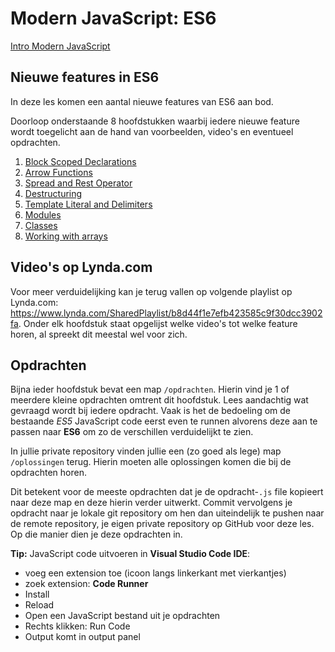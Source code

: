 # Modern JavaScript: ES6

[Intro Modern JavaScript](intro)

## Nieuwe features in ES6

In deze les komen een aantal nieuwe features van ES6 aan bod.

Doorloop onderstaande 8 hoofdstukken waarbij iedere nieuwe feature wordt toegelicht aan de hand van voorbeelden, video's en eventueel opdrachten.

1. [Block Scoped Declarations](Block%20Scoped%20Declarations)
2. [Arrow Functions](Arrow%20Functions)
3. [Spread and Rest Operator](Spread%20and%20Rest%20Operator)
4. [Destructuring](Destructuring)
5. [Template Literal and Delimiters](Template%20Literal%20and%20Delimiters)
6. [Modules](Modules)
7. [Classes](Classes)
8. [Working with arrays](Working%20with%20arrays)

## Video's op Lynda.com

Voor meer verduidelijking kan je terug vallen op volgende playlist op Lynda.com: https://www.lynda.com/SharedPlaylist/b8d44f1e7efb423585c9f30dcc3902fa.
Onder elk hoofdstuk staat opgelijst welke video's tot welke feature horen, al spreekt dit meestal wel voor zich.

## Opdrachten

Bijna ieder hoofdstuk bevat een map `/opdrachten`. Hierin vind je 1 of meerdere kleine opdrachten omtrent dit hoofdstuk. Lees aandachtig wat gevraagd wordt bij iedere opdracht. Vaak is het de bedoeling om de bestaande _ES5_ JavaScript code eerst even te runnen alvorens deze aan te passen naar **ES6** om zo de verschillen verduidelijkt te zien.

In jullie private repository vinden jullie een (zo goed als lege) map `/oplossingen` terug. Hierin moeten alle oplossingen komen die bij de opdrachten horen.

Dit betekent voor de meeste opdrachten dat je de opdracht-`.js` file kopieert naar deze map en deze hierin verder uitwerkt. Commit vervolgens je opdracht naar je lokale git repository om hen dan uiteindelijk te pushen naar de remote repository, je eigen private repository op GitHub voor deze les. Op die manier dien je deze opdrachten in.

**Tip:** JavaScript code uitvoeren in **Visual Studio Code IDE**:

- voeg een extension toe (icoon langs linkerkant met vierkantjes)
- zoek extension: **Code Runner**
- Install
- Reload
- Open een JavaScript bestand uit je opdrachten
- Rechts klikken: Run Code
- Output komt in output panel
